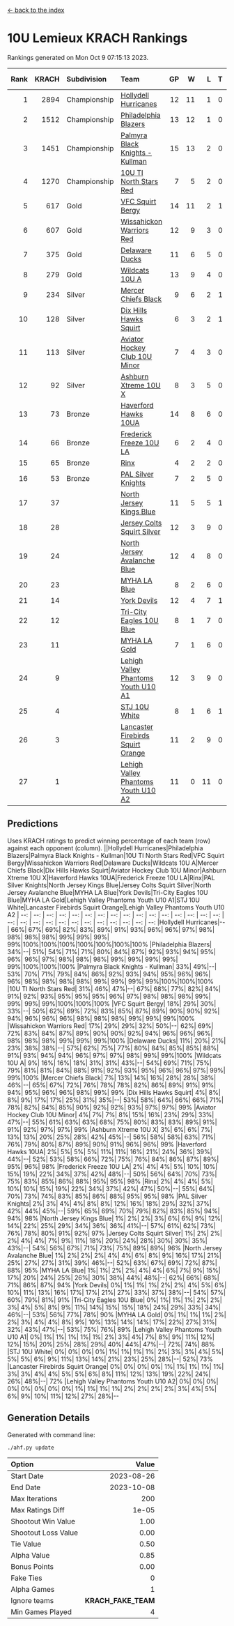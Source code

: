 [<- back to the index](readme.md)
# 10U Lemieux KRACH Rankings
Rankings generated on Mon Oct  9 07:15:13 2023.

Rank|KRACH|Subdivision|Team|GP|W|L|T|OTW|OTL|SoS|Exp Wins|Win Diff
---:|---:|:---|:---|---:|---:|---:|---:|---:|---:|---:|---:|---:
1|2894|Championship|[Hollydell Hurricanes](https://gamesheetstats.com/seasons/3659/teams/140380/schedule)|12|11|1|0|0|0|338|11.8|-0.0
2|1512|Championship|[Philadelphia Blazers](https://gamesheetstats.com/seasons/3659/teams/140393/schedule)|13|12|1|0|1|0|158|12.9|0.0
3|1451|Championship|[Palmyra Black Knights - Kullman](https://gamesheetstats.com/seasons/3659/teams/140392/schedule)|15|13|2|0|0|0|396|13.8|-0.0
4|1270|Championship|[10U TI North Stars Red](https://gamesheetstats.com/seasons/3659/teams/140266/schedule)|7|5|2|0|0|0|799|5.8|-0.0
5|617|Gold|[VFC Squirt Bergy](https://gamesheetstats.com/seasons/3659/teams/140396/schedule)|14|11|2|1|0|2|222|12.4|0.0
6|607|Gold|[Wissahickon Warriors Red](https://gamesheetstats.com/seasons/3659/teams/140398/schedule)|12|9|3|0|2|0|459|9.9|0.0
7|375|Gold|[Delaware Ducks](https://gamesheetstats.com/seasons/3659/teams/140376/schedule)|11|6|5|0|0|1|833|6.8|-0.0
8|279|Gold|[Wildcats 10U A](https://gamesheetstats.com/seasons/3659/teams/140397/schedule)|13|9|4|0|1|1|334|9.9|0.0
9|234|Silver|[Mercer Chiefs Black](https://gamesheetstats.com/seasons/3659/teams/140386/schedule)|9|6|2|1|0|0|255|7.4|0.0
10|128|Silver|[Dix Hills Hawks Squirt](https://gamesheetstats.com/seasons/3659/teams/140377/schedule)|6|3|2|1|0|0|316|4.4|0.0
11|113|Silver|[Aviator Hockey Club 10U Minor](https://gamesheetstats.com/seasons/3659/teams/140375/schedule)|7|4|3|0|1|0|237|4.8|-0.0
12|92|Silver|[Ashburn Xtreme 10U X](https://gamesheetstats.com/seasons/3659/teams/140374/schedule)|8|3|5|0|0|0|989|3.8|-0.0
13|73|Bronze|[Haverford Hawks 10UA](https://gamesheetstats.com/seasons/3659/teams/140379/schedule)|14|8|6|0|0|1|299|8.9|0.0
14|66|Bronze|[Frederick Freeze 10U LA](https://gamesheetstats.com/seasons/3659/teams/140378/schedule)|6|2|4|0|0|0|621|2.9|0.0
15|65|Bronze|[Rinx](https://gamesheetstats.com/seasons/3659/teams/142499/schedule)|4|2|2|0|0|0|430|2.9|0.0
16|53|Bronze|[PAL Silver Knights](https://gamesheetstats.com/seasons/3659/teams/140391/schedule)|7|2|5|0|0|0|359|2.9|0.0
17|37||[North Jersey Kings Blue](https://gamesheetstats.com/seasons/3659/teams/140390/schedule)|11|5|5|1|0|0|200|6.4|0.0
18|28||[Jersey Colts Squirt Silver](https://gamesheetstats.com/seasons/3659/teams/140381/schedule)|12|3|9|0|1|1|558|3.9|0.0
19|24||[North Jersey Avalanche Blue](https://gamesheetstats.com/seasons/3659/teams/140389/schedule)|12|4|8|0|0|0|389|4.9|0.0
20|23||[MYHA LA Blue](https://gamesheetstats.com/seasons/3659/teams/140387/schedule)|8|2|6|0|0|0|369|2.9|0.0
21|14||[York Devils](https://gamesheetstats.com/seasons/3659/teams/140399/schedule)|12|4|7|1|0|0|327|5.4|0.0
22|12||[Tri-City Eagles 10U Blue](https://gamesheetstats.com/seasons/3659/teams/140395/schedule)|8|1|7|0|0|0|649|1.9|0.0
23|11||[MYHA LA Gold](https://gamesheetstats.com/seasons/3659/teams/140388/schedule)|7|1|6|0|0|0|568|1.9|0.0
24|9||[Lehigh Valley Phantoms Youth U10 A1](https://gamesheetstats.com/seasons/3659/teams/140383/schedule)|12|3|9|0|0|0|291|3.9|0.0
25|4||[STJ 10U White](https://gamesheetstats.com/seasons/3659/teams/140394/schedule)|8|1|6|1|0|1|338|2.4|0.0
26|3||[Lancaster Firebirds Squirt Orange](https://gamesheetstats.com/seasons/3659/teams/140382/schedule)|11|2|9|0|1|0|134|2.9|0.0
27|1||[Lehigh Valley Phantoms Youth U10 A2](https://gamesheetstats.com/seasons/3659/teams/140384/schedule)|11|0|11|0|0|0|269|0.9|0.0

## Predictions
Uses KRACH ratings to predict winning percentage of each team (row) against each opponent (column).
||Hollydell Hurricanes|Philadelphia Blazers|Palmyra Black Knights - Kullman|10U TI North Stars Red|VFC Squirt Bergy|Wissahickon Warriors Red|Delaware Ducks|Wildcats 10U A|Mercer Chiefs Black|Dix Hills Hawks Squirt|Aviator Hockey Club 10U Minor|Ashburn Xtreme 10U X|Haverford Hawks 10UA|Frederick Freeze 10U LA|Rinx|PAL Silver Knights|North Jersey Kings Blue|Jersey Colts Squirt Silver|North Jersey Avalanche Blue|MYHA LA Blue|York Devils|Tri-City Eagles 10U Blue|MYHA LA Gold|Lehigh Valley Phantoms Youth U10 A1|STJ 10U White|Lancaster Firebirds Squirt Orange|Lehigh Valley Phantoms Youth U10 A2
| --: | --: | --: | --: | --: | --: | --: | --: | --: | --: | --: | --: | --: | --: | --: | --: | --: | --: | --: | --: | --: | --: | --: | --: | --: | --: | --: | --: 
|Hollydell Hurricanes|--| 66%| 67%| 69%| 82%| 83%| 89%| 91%| 93%| 96%| 96%| 97%| 98%| 98%| 98%| 98%| 99%| 99%| 99%| 99%|100%|100%|100%|100%|100%|100%|100%
|Philadelphia Blazers| 34%|--| 51%| 54%| 71%| 71%| 80%| 84%| 87%| 92%| 93%| 94%| 95%| 96%| 96%| 97%| 98%| 98%| 98%| 99%| 99%| 99%| 99%| 99%|100%|100%|100%
|Palmyra Black Knights - Kullman| 33%| 49%|--| 53%| 70%| 71%| 79%| 84%| 86%| 92%| 93%| 94%| 95%| 96%| 96%| 96%| 98%| 98%| 98%| 98%| 99%| 99%| 99%| 99%|100%|100%|100%
|10U TI North Stars Red| 31%| 46%| 47%|--| 67%| 68%| 77%| 82%| 84%| 91%| 92%| 93%| 95%| 95%| 95%| 96%| 97%| 98%| 98%| 98%| 99%| 99%| 99%| 99%|100%|100%|100%
|VFC Squirt Bergy| 18%| 29%| 30%| 33%|--| 50%| 62%| 69%| 72%| 83%| 85%| 87%| 89%| 90%| 90%| 92%| 94%| 96%| 96%| 96%| 98%| 98%| 98%| 99%| 99%| 99%|100%
|Wissahickon Warriors Red| 17%| 29%| 29%| 32%| 50%|--| 62%| 69%| 72%| 83%| 84%| 87%| 89%| 90%| 90%| 92%| 94%| 96%| 96%| 96%| 98%| 98%| 98%| 99%| 99%| 99%|100%
|Delaware Ducks| 11%| 20%| 21%| 23%| 38%| 38%|--| 57%| 62%| 75%| 77%| 80%| 84%| 85%| 85%| 88%| 91%| 93%| 94%| 94%| 96%| 97%| 97%| 98%| 99%| 99%|100%
|Wildcats 10U A|  9%| 16%| 16%| 18%| 31%| 31%| 43%|--| 54%| 69%| 71%| 75%| 79%| 81%| 81%| 84%| 88%| 91%| 92%| 93%| 95%| 96%| 96%| 97%| 99%| 99%|100%
|Mercer Chiefs Black|  7%| 13%| 14%| 16%| 28%| 28%| 38%| 46%|--| 65%| 67%| 72%| 76%| 78%| 78%| 82%| 86%| 89%| 91%| 91%| 94%| 95%| 96%| 96%| 98%| 99%| 99%
|Dix Hills Hawks Squirt|  4%|  8%|  8%|  9%| 17%| 17%| 25%| 31%| 35%|--| 53%| 58%| 64%| 66%| 66%| 71%| 78%| 82%| 84%| 85%| 90%| 92%| 92%| 93%| 97%| 97%| 99%
|Aviator Hockey Club 10U Minor|  4%|  7%|  7%|  8%| 15%| 16%| 23%| 29%| 33%| 47%|--| 55%| 61%| 63%| 63%| 68%| 75%| 80%| 83%| 83%| 89%| 91%| 91%| 92%| 97%| 97%| 99%
|Ashburn Xtreme 10U X|  3%|  6%|  6%|  7%| 13%| 13%| 20%| 25%| 28%| 42%| 45%|--| 56%| 58%| 58%| 63%| 71%| 76%| 79%| 80%| 87%| 89%| 90%| 91%| 96%| 96%| 99%
|Haverford Hawks 10UA|  2%|  5%|  5%|  5%| 11%| 11%| 16%| 21%| 24%| 36%| 39%| 44%|--| 52%| 53%| 58%| 66%| 72%| 75%| 76%| 84%| 86%| 87%| 89%| 95%| 96%| 98%
|Frederick Freeze 10U LA|  2%|  4%|  4%|  5%| 10%| 10%| 15%| 19%| 22%| 34%| 37%| 42%| 48%|--| 50%| 56%| 64%| 70%| 73%| 75%| 83%| 85%| 86%| 88%| 95%| 95%| 98%
|Rinx|  2%|  4%|  4%|  5%| 10%| 10%| 15%| 19%| 22%| 34%| 37%| 42%| 47%| 50%|--| 55%| 64%| 70%| 73%| 74%| 83%| 85%| 86%| 88%| 95%| 95%| 98%
|PAL Silver Knights|  2%|  3%|  4%|  4%|  8%|  8%| 12%| 16%| 18%| 29%| 32%| 37%| 42%| 44%| 45%|--| 59%| 65%| 69%| 70%| 79%| 82%| 83%| 85%| 94%| 94%| 98%
|North Jersey Kings Blue|  1%|  2%|  2%|  3%|  6%|  6%|  9%| 12%| 14%| 22%| 25%| 29%| 34%| 36%| 36%| 41%|--| 57%| 61%| 62%| 73%| 76%| 78%| 80%| 91%| 92%| 97%
|Jersey Colts Squirt Silver|  1%|  2%|  2%|  2%|  4%|  4%|  7%|  9%| 11%| 18%| 20%| 24%| 28%| 30%| 30%| 35%| 43%|--| 54%| 56%| 67%| 71%| 73%| 75%| 89%| 89%| 96%
|North Jersey Avalanche Blue|  1%|  2%|  2%|  2%|  4%|  4%|  6%|  8%|  9%| 16%| 17%| 21%| 25%| 27%| 27%| 31%| 39%| 46%|--| 52%| 63%| 67%| 69%| 72%| 87%| 88%| 95%
|MYHA LA Blue|  1%|  1%|  2%|  2%|  4%|  4%|  6%|  7%|  9%| 15%| 17%| 20%| 24%| 25%| 26%| 30%| 38%| 44%| 48%|--| 62%| 66%| 68%| 71%| 86%| 87%| 94%
|York Devils|  0%|  1%|  1%|  1%|  2%|  2%|  4%|  5%|  6%| 10%| 11%| 13%| 16%| 17%| 17%| 21%| 27%| 33%| 37%| 38%|--| 54%| 57%| 60%| 79%| 81%| 91%
|Tri-City Eagles 10U Blue|  0%|  1%|  1%|  1%|  2%|  2%|  3%|  4%|  5%|  8%|  9%| 11%| 14%| 15%| 15%| 18%| 24%| 29%| 33%| 34%| 46%|--| 53%| 56%| 77%| 78%| 90%
|MYHA LA Gold|  0%|  1%|  1%|  1%|  2%|  2%|  3%|  4%|  4%|  8%|  9%| 10%| 13%| 14%| 14%| 17%| 22%| 27%| 31%| 32%| 43%| 47%|--| 53%| 75%| 76%| 89%
|Lehigh Valley Phantoms Youth U10 A1|  0%|  1%|  1%|  1%|  1%|  1%|  2%|  3%|  4%|  7%|  8%|  9%| 11%| 12%| 12%| 15%| 20%| 25%| 28%| 29%| 40%| 44%| 47%|--| 72%| 74%| 88%
|STJ 10U White|  0%|  0%|  0%|  0%|  1%|  1%|  1%|  1%|  2%|  3%|  3%|  4%|  5%|  5%|  5%|  6%|  9%| 11%| 13%| 14%| 21%| 23%| 25%| 28%|--| 52%| 73%
|Lancaster Firebirds Squirt Orange|  0%|  0%|  0%|  0%|  1%|  1%|  1%|  1%|  1%|  3%|  3%|  4%|  4%|  5%|  5%|  6%|  8%| 11%| 12%| 13%| 19%| 22%| 24%| 26%| 48%|--| 72%
|Lehigh Valley Phantoms Youth U10 A2|  0%|  0%|  0%|  0%|  0%|  0%|  0%|  0%|  1%|  1%|  1%|  1%|  2%|  2%|  2%|  2%|  3%|  4%|  5%|  6%|  9%| 10%| 11%| 12%| 27%| 28%|--

## Generation Details

Generated with command line:
```
./ahf.py update
```

| Option | Value |
| :----- | ----: |
| Start Date | 2023-08-26 |
| End Date | 2023-10-08 |
| Max Iterations | 200 |
| Max Ratings Diff | 1e-05 |
| Shootout Win Value | 1.00 |
| Shootout Loss Value | 0.00 |
| Tie Value | 0.50 |
| Alpha Value | 0.85 |
| Bonus Points | 0.00 |
| Fake Ties | 0 |
| Alpha Games | 1 |
| Ignore teams | __KRACH_FAKE_TEAM__ |
| Min Games Played | 4 |

